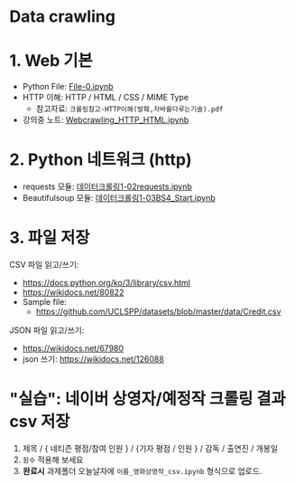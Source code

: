 # Data crawling

<!--1. 크롤링 시작
    - [데이터크롤링1-01HTTP사용, HTTPS상황](notebooks/데이터크롤링1-01HTTP사용_HTTPS상황.ipynb)
    - [데이터크롤링1-03BS4_Start.ipynb](notebooks/데이터크롤링1-03BS4_Start.ipynb)
    - [실습-유튜브-랭킹](notebooks/실습-유튜브-A.ipynb) -->


# 1. Web 기본
   - Python File: [File-0.ipynb](notebooks/1-17File-0.ipynb)
   - HTTP 이해:  HTTP / HTML / CSS / MIME Type
      - 참고자료: `크롤링참고-HTTP이해(발췌,자바를다루는기술).pdf`
   - 강의중 노트: [Webcrawling_HTTP_HTML.ipynb](notebooks/데이터크롤링1-00HTTP_HTML.ipynb)

# 2. Python 네트워크 (http)
   - requests 모듈: [데이터크롤링1-02requests.ipynb](notebooks/데이터크롤링1-02requests-0.ipynb)
   - Beautifulsoup 모듈: [데이터크롤링1-03BS4_Start.ipynb](notebooks/데이터크롤링1-03BS4_Start-0.ipynb)

# 3. 파일 저장

CSV 파일 읽고/쓰기:
   - https://docs.python.org/ko/3/library/csv.html
   - https://wikidocs.net/80822
   - Sample file:
       - https://github.com/UCLSPP/datasets/blob/master/data/Credit.csv

JSON 파일 읽고/쓰기:
   - https://wikidocs.net/67980 
   - json 쓰기: https://wikidocs.net/126088

# "실습": 네이버 상영자/예정작 크롤링 결과 csv 저장

1. 제목 / { 네티즌 평점/참여 인원 } / {기자 평점 / 인원 } / 감독 / 출연진 / 개봉일
1. `함수` 적용해 보세요
1. **완료시** 과제폴더 오늘날자에 `이름_영화상영작_csv.ipynb` 형식으로 업로드.

<!--
수업중 실습: 네이버 영화랭킹 날짜별 출력 [실습_크롤링_영화랭킹_1122.md](notebooks/실습_크롤링_영화랭킹_1122.md)
**결과 샘플**: [김예원_상영작_csv_test.ipynb](notebooks/김예원_상영작_csv_test.ipynb)

-->
